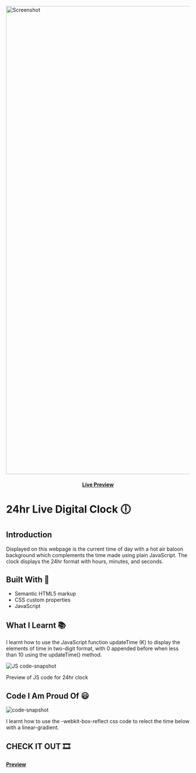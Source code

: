 <img width="1280" alt="Screenshot" src="https://github.com/Osaze-ai/24hr-live-digital-clock/assets/130580788/c6383672-3c6d-4ad3-a3b2-c93b670457fc">

<div align="center">
  <h4>
    <a href="https://osaze-ai.github.io/24hr-live-digital-clock/" color="white">
      Live Preview 
    </a>
    </div>

# 24hr Live Digital Clock :clock6:

## Introduction 

Displayed on this webpage is the current time of day with a hot air baloon background which complements the time made using plain JavaScript. The clock displays the 24hr format with hours, minutes, and seconds.

## Built With :hammer:

- Semantic HTML5 markup
- CSS custom properties
- JavaScript

## What I Learnt :books:

I learnt how to use the JavaScript function updateTime (K) to display the elements of time in two-digit format, with 0 appended before when less than 10 using the updateTime() method. 

![JS code-snapshot](https://github.com/Osaze-ai/24hr-live-digital-clock/assets/130580788/feec9cd5-a902-4b43-bc15-9006788e8f98)

Preview of JS code for 24hr clock

## Code I Am Proud Of :smiley:
![code-snapshot](https://github.com/Osaze-ai/24hr-live-digital-clock/assets/130580788/bafcd8ca-8f0c-498d-8203-29bfafb37f4e)

I learnt how to use the -webkit-box-reflect css code to relect the time below with a linear-gradient. 

## CHECK IT OUT :film_strip:
<h4> <a href="https://osaze-ai.github.io/24hr-live-digital-clock/" color="white"> Preview </a> </div>


